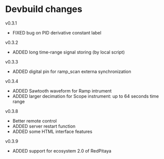 
# Devbuild  changes


v0.3.1
- FIXED bug on PID derivative constant label

v0.3.2
- ADDED long time-range signal storing (by local script)

v0.3.3
- ADDED digital pin for ramp_scan externa synchronization

v0.3.4
- ADDED Sawtooth waveform for Ramp intrument
- ADDED larger decimation for Scope instrument: up to 64 seconds time range

v0.3.8
- Better remote control
- ADDED server restart function
- ADDED some HTML interface features

v0.3.9
- ADDED support for ecosystem 2.0 of RedPitaya
